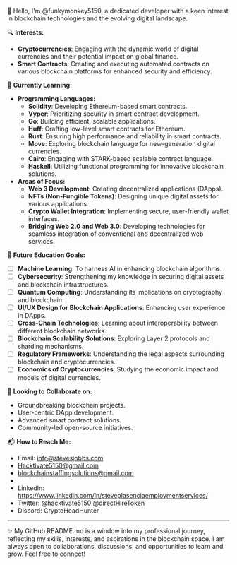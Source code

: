 👋 Hello, I'm @funkymonkey5150, a dedicated developer with a keen interest in blockchain technologies and the evolving digital landscape.

🔍 **Interests:**
- **Cryptocurrencies**: Engaging with the dynamic world of digital currencies and their potential impact on global finance.
- **Smart Contracts**: Creating and executing automated contracts on various blockchain platforms for enhanced security and efficiency.

🌱 **Currently Learning:**
- **Programming Languages:**
  - **Solidity**: Developing Ethereum-based smart contracts.
  - **Vyper**: Prioritizing security in smart contract development.
  - **Go**: Building efficient, scalable applications.
  - **Huff**: Crafting low-level smart contracts for Ethereum.
  - **Rust**: Ensuring high performance and reliability in smart contracts.
  - **Move**: Exploring blockchain language for new-generation digital currencies.
  - **Cairo**: Engaging with STARK-based scalable contract language.
  - **Haskell**: Utilizing functional programming for innovative blockchain solutions.
- **Areas of Focus:**
  - **Web 3 Development**: Creating decentralized applications (DApps).
  - **NFTs (Non-Fungible Tokens)**: Designing unique digital assets for various applications.
  - **Crypto Wallet Integration**: Implementing secure, user-friendly wallet interfaces.
  - **Bridging Web 2.0 and Web 3.0**: Developing technologies for seamless integration of conventional and decentralized web services.

🚀 **Future Education Goals:**
- [ ] **Machine Learning**: To harness AI in enhancing blockchain algorithms.
- [ ] **Cybersecurity**: Strengthening my knowledge in securing digital assets and blockchain infrastructures.
- [ ] **Quantum Computing**: Understanding its implications on cryptography and blockchain.
- [ ] **UI/UX Design for Blockchain Applications**: Enhancing user experience in DApps.
- [ ] **Cross-Chain Technologies**: Learning about interoperability between different blockchain networks.
- [ ] **Blockchain Scalability Solutions**: Exploring Layer 2 protocols and sharding mechanisms.
- [ ] **Regulatory Frameworks**: Understanding the legal aspects surrounding blockchain and cryptocurrencies.
- [ ] **Economics of Cryptocurrencies**: Studying the economic impact and models of digital currencies.

🤝 **Looking to Collaborate on:**
- Groundbreaking blockchain projects.
- User-centric DApp development.
- Advanced smart contract solutions.
- Community-led open-source initiatives.

📬 **How to Reach Me:**
- Email: info@stevesjobbs.com
- Hacktivate5150@gmail.com
- blockchainstaffingsolutions@gmail.com
- 
- LinkedIn: https://www.linkedin.com/in/steveplasenciaemploymentservices/
- Twitter: @hacktivate5150
  @directHireToken
- Discord: CryptoHeadHunter

---

✨ My GitHub README.md is a window into my professional journey, reflecting my skills, interests, and aspirations in the blockchain space. I am always open to collaborations, discussions, and opportunities to learn and grow. Feel free to connect!
